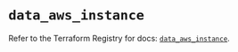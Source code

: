 # `data_aws_instance`

Refer to the Terraform Registry for docs: [`data_aws_instance`](https://registry.terraform.io/providers/hashicorp/aws/4.67.0/docs/data-sources/instance).
